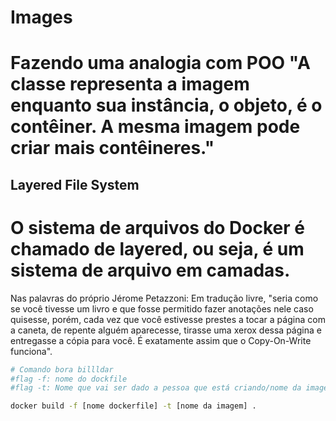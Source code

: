 # Images
<h1>Fazendo uma analogia com POO "A classe representa a imagem enquanto sua instância, o objeto, é o contêiner. A mesma imagem pode criar mais contêineres."</h1>

## Layered File System
<h1>O sistema de arquivos do Docker é chamado de layered, ou seja, é um sistema de arquivo em camadas.</h1>

Nas palavras do próprio Jérome Petazzoni:
Em tradução livre, "seria como se você tivesse um livro e que fosse permitido fazer anotações nele caso quisesse, porém, cada vez que você estivesse prestes a tocar a página com a caneta, de repente alguém aparecesse, tirasse uma xerox dessa página e entregasse a cópia para você. É exatamente assim que o Copy-On-Write funciona".

```bash
# Comando bora billldar
#flag -f: nome do dockfile
#flag -t: Nome que vai ser dado a pessoa que está criando/nome da imagem

docker build -f [nome dockerfile] -t [nome da imagem] .
```